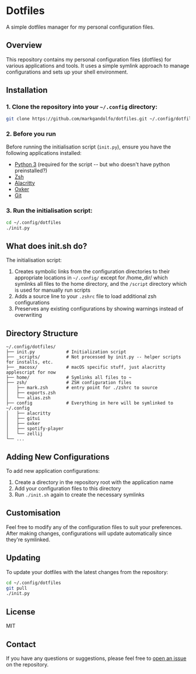# Dotfiles

A simple dotfiles manager for my personal configuration files.

## Overview

This repository contains my personal configuration files (dotfiles) for various applications and tools. It uses a simple symlink approach to manage configurations and sets up your shell environment.

## Installation

### 1. Clone the repository into your `~/.config` directory:

```bash
git clone https://github.com/markgandolfo/dotfiles.git ~/.config/dotfiles
```

### 2. Before you run

Before running the initialisation script (`init.py`), ensure you have the following applications installed:
- [Python 3](https://www.python.org/) (required for the script -- but who doesn't have python preinstalled?)
- [Zsh](https://www.zsh.org/)
- [Alacritty](https://github.com/alacritty/alacritty/)
- [Oxker](https://github.com/mrjackwills/oxker)
- [Git](https://git-scm.com/)

### 3. Run the initialisation script:

```bash
cd ~/.config/dotfiles
./init.py
```

## What does init.sh do?

The initialisation script:

1. Creates symbolic links from the configuration directories to their appropriate locations in `~/.config/` except for /home_dir/ which symlinks all files to the home directory, and the `/script` directory which is used for manually run scripts
2. Adds a source line to your `.zshrc` file to load additional zsh configurations
3. Preserves any existing configurations by showing warnings instead of overwriting

## Directory Structure

```
~/.config/dotfiles/
├── init.py            # Initialization script
├── _scripts/          # Not processed by init.py -- helper scripts for installs, etc.
├── _macosx/           # macOS specific stuff, just alacritty applescript for now
├── home/              # Symlinks all files to ~
├── zsh/               # ZSH configuration files
│   ├── mark.zsh       # entry point for ./zshrc to source
│   ├── exports.zsh
│   └── alias.zsh
├── config             # Everything in here will be symlinked to ~/.config
│   ├── alacritty
│   ├── gitui
│   ├── oxker
│   ├── spotify-player
│   └── zellij
└── ...
```

## Adding New Configurations

To add new application configurations:

1. Create a directory in the repository root with the application name
2. Add your configuration files to this directory
3. Run `./init.sh` again to create the necessary symlinks

## Customisation

Feel free to modify any of the configuration files to suit your preferences. After making changes, configurations will update automatically since they're symlinked.

## Updating

To update your dotfiles with the latest changes from the repository:

```bash
cd ~/.config/dotfiles
git pull
./init.py
```

## License

MIT

## Contact

If you have any questions or suggestions, please feel free to [open an issue](https://github.com/markgandolfo/dotfiles/issues) on the repository.
